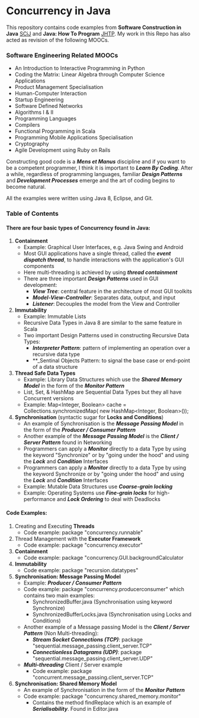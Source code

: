 # Concurrency in Java
This repository contains code examples from **Software Construction in Java** [SCiJ](http://web.mit.edu/6.005/www/fa16/) and **Java: How To Program** [JHTP](https://www.pearsonhighered.com/product/Deitel-Java-How-to-Program-early-objects-9th-Edition/9780132575669.html). My work in this Repo has also acted as revision of the following MOOCs.

### Software Engineering Related MOOCs
* An Introduction to Interactive Programming in Python
* Coding the Matrix: Linear Algebra through Computer Science Applications
* Product Management Specialisation
* Human-Computer Interaction
* Startup Engineering
* Software Defined Networks
* Algorithms I & II
* Programming Languages
* Compilers
* Functional Programming in Scala
* Programming Mobile Applications Specialisation
* Cryptography
* Agile Development using Ruby on Rails

Constructing good code is a **_Mens et Manus_** discipline and if you want to be a competent programmer, I think it is important to **_Learn By Coding_**. After a while, regardless of programming languages, familiar **_Design Patterns_** and **_Development Processes_** emerge and the art of coding begins to become natural. 

All the examples were written using Java 8, Eclipse, and Git.

### Table of Contents
#### There are four basic types of Concurrency found in Java:
1. **Containment**
   * Example: Graphical User Interfaces, e.g. Java Swing and Android
   * Most GUI applications have a single thread, called the **_event dispatch thread_**, to handle interactions with the application's GUI components
   * Here multi-threading is achieved by using **_thread containment_**
   * There are three important **_Design Patterns_** used in GUI development:
      * **_View Tree_**: central feature in the architecture of most GUI toolkits
      * **_Model-View-Controller_**: Separates data, output, and input
      * **_Listener_**: Decouples the model from the View and Controller
2. **Immutability**
   * Example: Immutable Lists
   * Recursive Data Types in Java 8 are similar to the same feature in Scala
   * Two important Design Patterns used in constructing Recursive Data Types:
      * **_Interpreter Pattern_**: pattern of implementing an operation over a recursive data type
      * **_Sentinal Objects Pattern: to signal the base case or end-point of a data structure 
3. **Thread Safe Data Types**
   * Example: Library Data Structures which use the **_Shared Memory Model_** in the form of the **_Monitor Pattern_**
   * List, Set, & HashMap are Sequential Data Types but they all have Concurrent versions
   * Example: Map<Integer, Boolean> cache = Collections.synchronizedMap( new HashMap<Integer, Boolean>());
4. **Synchronisation** (syntactic sugar for **Locks and Conditions**)
   * An example of Synchronisation is the **_Message Passing Model_** in the form of the **_Producer / Consumer Pattern_**
   * Another example of the **_Message Passing Model_** is the **_Client / Server Pattern_** found in Networking
   * Programmers can apply a **_Monitor_** directly to a data Type by using the keyword "Synchronize" or by "going under the hood" and using the **_Lock_** and **_Condition_** Interfaces
   * Programmers can apply a **_Monitor_** directly to a data Type by using the keyword Synchronize or by "going under the hood" and using the **_Lock_** and **_Condition_** Interfaces
   * Example: Mutable Data Structures use **_Coarse-grain locking_**
   * Example: Operating Systems use **_Fine-grain locks_** for high-performance and **_Lock Ordering_** to deal with Deadlocks

#### Code Examples:
1. Creating and Executing **Threads**
   * Code example: package "concurrency.runnable"
2. Thread Management with the **Executor Framework**
   * Code example: package "concurrency.executor"
3. **Containment**
   * Code example: package "concurrency.GUI.backgroundCalculator
4. **Immutability**
   * Code example: package "recursion.datatypes"   
5. **Synchronisation: Message Passing Model**
   * Example: **_Producer / Consumer Pattern_**
   * Code example: package "concurrency.producerconsumer" which contains two main examples:
      * SynchronizedBuffer.java       (Synchronisation using keyword Synchronize)
      * SynchronizedBufferLocks.java  (Synchronisation using Locks and Conditions) 
   * Another example of a Message passing Model is the **_Client / Server Pattern_** (Non Multi-threading):
      * **_Stream Socket Connections (TCP)_**: package "sequential.message_passing.client_server.TCP"
      * **_Connectionless Datagrams  (UDP)_**: package "sequential.message_passing.client_server.UDP"
   * **_Multi-threading_** Client / Server example
      * Code example: package "concurrent.message_passing.client_server.TCP"   
6. **Synchronisation: Shared Memory Model**
   * An example of Synchronisation in the form of the **_Monitor Pattern_**
   * Code example: package "concurrency.shared_memory.monitor"
      * Contains the method findReplace which is an example of **_Serialisability_**. Found in Editor.java



